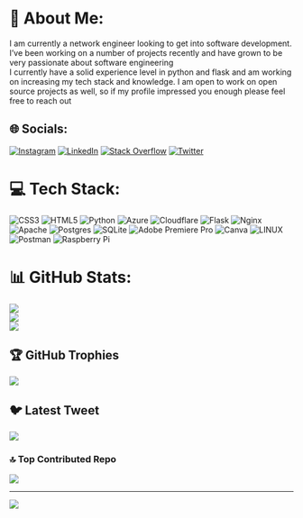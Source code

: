 # 💫 About Me:
I am currently a network engineer looking to get into software development. I’ve been working on a number of projects recently and have grown to be very passionate about software engineering<br>I currently have a solid experience level in python and flask and am working on increasing my tech stack and knowledge. I am open to work on open source projects as well, so if my profile impressed you enough please feel free to reach out 


## 🌐 Socials:
[![Instagram](https://img.shields.io/badge/Instagram-%23E4405F.svg?logo=Instagram&logoColor=white)](https://instagram.com/Technicallyoutdoors) [![LinkedIn](https://img.shields.io/badge/LinkedIn-%230077B5.svg?logo=linkedin&logoColor=white)](https://www.linkedin.com/in/matt-miller-9bba72b2) [![Stack Overflow](https://img.shields.io/badge/-Stackoverflow-FE7A16?logo=stack-overflow&logoColor=white)](https://stackoverflow.com/users/technicallyoutdoors) [![Twitter](https://img.shields.io/badge/Twitter-%231DA1F2.svg?logo=Twitter&logoColor=white)](https://twitter.com/tchnclyoutdoors) 

# 💻 Tech Stack:
![CSS3](https://img.shields.io/badge/css3-%231572B6.svg?style=for-the-badge&logo=css3&logoColor=white) ![HTML5](https://img.shields.io/badge/html5-%23E34F26.svg?style=for-the-badge&logo=html5&logoColor=white) ![Python](https://img.shields.io/badge/python-3670A0?style=for-the-badge&logo=python&logoColor=ffdd54) ![Azure](https://img.shields.io/badge/azure-%230072C6.svg?style=for-the-badge&logo=azure-devops&logoColor=white) ![Cloudflare](https://img.shields.io/badge/Cloudflare-F38020?style=for-the-badge&logo=Cloudflare&logoColor=white) ![Flask](https://img.shields.io/badge/flask-%23000.svg?style=for-the-badge&logo=flask&logoColor=white) ![Nginx](https://img.shields.io/badge/nginx-%23009639.svg?style=for-the-badge&logo=nginx&logoColor=white) ![Apache](https://img.shields.io/badge/apache-%23D42029.svg?style=for-the-badge&logo=apache&logoColor=white) ![Postgres](https://img.shields.io/badge/postgres-%23316192.svg?style=for-the-badge&logo=postgresql&logoColor=white) ![SQLite](https://img.shields.io/badge/sqlite-%2307405e.svg?style=for-the-badge&logo=sqlite&logoColor=white) ![Adobe Premiere Pro](https://img.shields.io/badge/Adobe%20Premiere%20Pro-9999FF.svg?style=for-the-badge&logo=Adobe%20Premiere%20Pro&logoColor=white) ![Canva](https://img.shields.io/badge/Canva-%2300C4CC.svg?style=for-the-badge&logo=Canva&logoColor=white) ![LINUX](https://img.shields.io/badge/Linux-FCC624?style=for-the-badge&logo=linux&logoColor=black) ![Postman](https://img.shields.io/badge/Postman-FF6C37?style=for-the-badge&logo=postman&logoColor=white) ![Raspberry Pi](https://img.shields.io/badge/-RaspberryPi-C51A4A?style=for-the-badge&logo=Raspberry-Pi)
# 📊 GitHub Stats:
![](https://github-readme-stats.vercel.app/api?username=Technicallyoutdoors&theme=dark&hide_border=false&include_all_commits=false&count_private=false)<br/>
![](https://github-readme-streak-stats.herokuapp.com/?user=Technicallyoutdoors&theme=dark&hide_border=false)<br/>
![](https://github-readme-stats.vercel.app/api/top-langs/?username=Technicallyoutdoors&theme=dark&hide_border=false&include_all_commits=false&count_private=false&layout=compact)

## 🏆 GitHub Trophies
![](https://github-profile-trophy.vercel.app/?username=Technicallyoutdoors&theme=radical&no-frame=false&no-bg=true&margin-w=4)

## 🐦 Latest Tweet
[![](https://gtce.itsvg.in/api?username=tchnclyoutdoors)](https://github.com/VishwaGauravIn/github-twitter-card-embed)

### 🔝 Top Contributed Repo
![](https://github-contributor-stats.vercel.app/api?username=Technicallyoutdoors&limit=5&theme=dark&combine_all_yearly_contributions=true)

---
[![](https://visitcount.itsvg.in/api?id=Technicallyoutdoors&icon=0&color=0)](https://visitcount.itsvg.in)

<!-- Proudly created with GPRM ( https://gprm.itsvg.in ) -->

<!---
technicallyoutdoors/technicallyoutdoors is a ✨ special ✨ repository because its `README.md` (this file) appears on your GitHub profile.
You can click the Preview link to take a look at your changes.
--->

